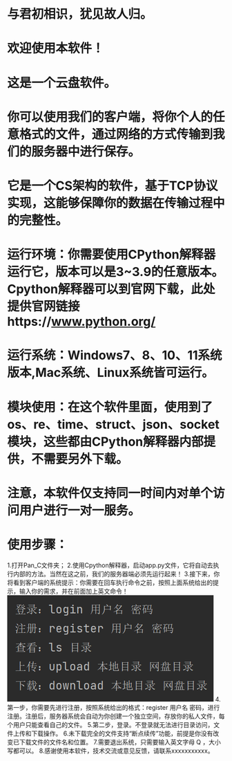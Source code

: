 # 与君初相识，犹见故人归。
# 欢迎使用本软件！
# 这是一个云盘软件。
# 你可以使用我们的客户端，将你个人的任意格式的文件，通过网络的方式传输到我们的服务器中进行保存。
# 它是一个CS架构的软件，基于TCP协议实现，这能够保障你的数据在传输过程中的完整性。
# 运行环境：你需要使用CPython解释器运行它，版本可以是3~3.9的任意版本。Cpython解释器可以到官网下载，此处提供官网链接https://www.python.org/
# 运行系统：Windows7、8、10、11系统版本,Mac系统、Linux系统皆可运行。
# 模块使用：在这个软件里面，使用到了os、re、time、struct、json、socket模块，这些都由CPython解释器内部提供，不需要另外下载。
# 注意，本软件仅支持同一时间内对单个访问用户进行一对一服务。

# 使用步骤：
1.打开Pan_C文件夹；
2.使用Cpython解释器，启动app.py文件，它将自动去执行内部的方法。当然在这之前，我们的服务器端必须先运行起来！
3.接下来，你将看到客户端的系统提示：你需要在回车执行命令之前，按照上面系统给出的提示，输入你的需求，并在前面加上英文命令！
![img.png](img.png)
4.第一步，你需要先进行注册，按照系统给出的格式：register 用户名 密码，进行注册。注册后，服务器系统会自动为你创建一个独立空间，存放你的私人文件，每个用户只能查看自己的文件。
5.第二步，登录。不登录就无法进行目录访问，文件上传和下载操作。
6.未下载完全的文件支持“断点续传”功能，前提是你没有改变已下载文件的文件名和位置。
7.需要退出系统，只需要输入英文字母 Q ，大小写都可以。
8.感谢使用本软件，技术交流或意见反馈，请联系xxxxxxxxxxx。